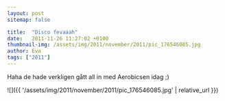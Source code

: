 ```yaml
---
layout: post
sitemap: false

title:  "Disco fevaaah"
date:   2011-11-26 11:27:02 +0100
thumbnail-img: /assets/img/2011/november/2011/pic_176546085.jpg
author: Eva
tags: ["2011"]
---
```


Haha de hade verkligen gått all in med Aerobicsen idag ;)

![]({{ '/assets/img/2011/november/2011/pic_176546085.jpg'  | relative_url }})

